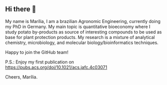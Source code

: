 ## Hi there 👋

My name is Marília, I am a brazilian Agronomic Engineering, currently doing my PhD in Germany. My main topic is quantitative bioeconomy where I study potato by-products as source of interesting compounds to be used as base for plant protection products. My research is a mixture of analytical chemistry, microbiology, and molecular biology/bioinformatics techniques.

Happy to join the GitHub team!

P.S.: Enjoy my first publication on https://pubs.acs.org/doi/10.1021/acs.jafc.4c03071

Cheers,
Marília.
